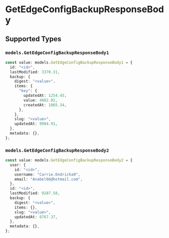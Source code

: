 # GetEdgeConfigBackupResponseBody


## Supported Types

### `models.GetEdgeConfigBackupResponseBody1`

```typescript
const value: models.GetEdgeConfigBackupResponseBody1 = {
  id: "<id>",
  lastModified: 3370.31,
  backup: {
    digest: "<value>",
    items: {
      "key": {
        updatedAt: 1254.45,
        value: 4882.02,
        createdAt: 1865.34,
      },
    },
    slug: "<value>",
    updatedAt: 9984.91,
  },
  metadata: {},
};
```

### `models.GetEdgeConfigBackupResponseBody2`

```typescript
const value: models.GetEdgeConfigBackupResponseBody2 = {
  user: {
    id: "<id>",
    username: "Carrie.Ondricka9",
    email: "Anabel66@hotmail.com",
  },
  id: "<id>",
  lastModified: 9287.58,
  backup: {
    digest: "<value>",
    items: {},
    slug: "<value>",
    updatedAt: 8767.37,
  },
  metadata: {},
};
```

